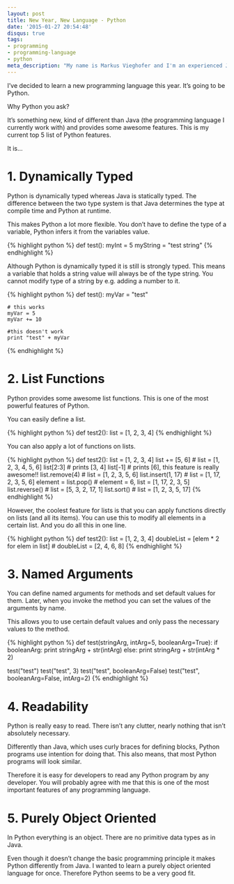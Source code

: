 ```yaml
---
layout: post
title: New Year, New Language - Python
date: '2015-01-27 20:54:48'
disqus: true
tags:
- programming
- programming-language
- python
meta_description: "My name is Markus Vieghofer and I'm an experienced Java developer located in Austria. I write about Java, Android and other technology stuff."
---
```



I’ve decided to learn a new programming language this year. It’s going to be Python.

Why Python you ask?

It’s something new, kind of different than Java (the programming language I currently work with) and provides some awesome features. This is my current top 5 list of Python features.

It is…


# 1. Dynamically Typed

Python is dynamically typed whereas Java is statically typed. The difference between the two type system is that Java determines the type at compile time and Python at runtime.

This makes Python a lot more flexible. You don’t have to define the type of a variable, Python infers it from the variables value.

{% highlight python %}
def test():
    myInt = 5
    myString = "test string"
{% endhighlight %}

Although Python is dynamically typed it is still is strongly typed. This means a variable that holds a string value will always be of the type string. You cannot modify type of a string by e.g. adding a number to it.

{% highlight python %}
def test():
    myVar = "test"

    # this works
    myVar = 5
    myVar += 10

    #this doesn't work
    print "test" + myVar
{% endhighlight %}


# 2. List Functions

Python provides some awesome list functions. This is one of the most powerful features of Python.

You can easily define a list.

{% highlight python %}
def test2():
    list = [1, 2, 3, 4]
{% endhighlight %}

You can also apply a lot of functions on lists.

{% highlight python %}
def test2():
    list = [1, 2, 3, 4]
    list += [5, 6] # list = [1, 2, 3, 4, 5, 6]
    list[2:3] # prints [3, 4]
    list[-1] # prints [6], this feature is really awesome!!
    list.remove(4) # list = [1, 2, 3, 5, 6]
    list.insert(1, 17) # list = [1, 17, 2, 3, 5, 6]
    element = list.pop() # element = 6, list = [1, 17, 2, 3, 5]
    list.reverse() # list = [5, 3, 2, 17, 1]
    list.sort() # list = [1, 2, 3, 5, 17]
{% endhighlight %}

However, the coolest feature for lists is that you can apply functions directly on lists (and all its items). You can use this to modify all elements in a certain list. And you do all this in one line.

{% highlight python %}
def test2():
    list = [1, 2, 3, 4]
    doubleList = [elem * 2 for elem in list]
    # doubleList = [2, 4, 6, 8]
{% endhighlight %}

# 3. Named Arguments

You can define named arguments for methods and set default values for them. Later, when you invoke the method you can set the values of the arguments by name.

This allows you to use certain default values and only pass the necessary values to the method.

{% highlight python %}
def test(stringArg, intArg=5, booleanArg=True):
    if booleanArg:
        print stringArg + str(intArg)
    else:
        print stringArg + str(intArg * 2)

test("test")
test("test", 3)
test("test", booleanArg=False)
test("test", booleanArg=False, intArg=2)
{% endhighlight %}

# 4. Readability

Python is really easy to read. There isn’t any clutter, nearly nothing that isn’t absolutely necessary.

Differently than Java, which uses curly braces for defining blocks, Python programs use intention for doing that. This also means, that most Python programs will look similar.

Therefore it is easy for developers to read any Python program by any developer. You will probably agree with me that this is one of the most important features of any programming language.


# 5. Purely Object Oriented

In Python everything is an object. There are no primitive data types as in Java.

Even though it doesn’t change the basic programming principle it makes Python differently from Java. I wanted to learn a purely object oriented language for once. Therefore Python seems to be a very good fit.
